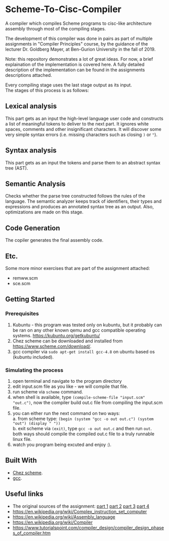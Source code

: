 # Scheme-To-Cisc-Compiler

A compiler which compiles Scheme programs to cisc-like architecture assembly through most of the compiling stages.

The development of this compiler was done in pairs as part of multiple assignments in "Compiler Principles" course, by the guidance of the lecturer Dr. Goldberg Mayer, at Ben-Gurion University in the fall of 2019.

Note: this repository demonstrates a lot of great ideas. For now, a brief explaination of the implementation is covered here. A fully detailed description of the implementation can be found in the assignments descriptions attached.

Every compiling stage uses the last stage output as its input.</br>
The stages of this process is as follows:

## Lexical analysis

This part gets as an input the high-level language user code and constructs a list of meaningful tokens to deliver to the next part. It ignores white spaces, comments and other insignificant characters. It will discover some very simple syntax errors (i.e. missing characters such as closing `)` or `"`).

## Syntax analysis

This part gets as an input the tokens and parse them to an abstract syntax tree (AST).

## Semantic Analysis

Checks whether the parse tree constructed follows the rules of the language. The semantic analyzer keeps track of identifiers, their types and expressions and produces an annotated syntax tree as an output.
Also, optimizations are made on this stage.

## Code Generation

The copiler generates the final assembly code.

## Etc.

Some more minor exercises that are part of the assignment attached: 
* remww.scm 
* sce.scm

## Getting Started
### Prerequisites

1. Kubuntu - this program was tested only on kubuntu, but it probably can be ran on any other known qemu and gcc compatible operating systems.
	https://kubuntu.org/getkubuntu/</br>
2. Chez scheme
	can be downloaded and installed from https://www.scheme.com/download/.
3. gcc compiler
	via ```sudo apt-get install gcc-4.8``` on ubuntu based os (kubuntu included).

### Simulating the process

1. open terminal and navigate to the program directory
2. edit input.scm file as you like - we will compile that file.
3. run scheme via `scheme` command.
4. when shell is available, type `(compile-scheme-file "input.scm" "out.c")`, now the compiler build out.c file from compiling the input.scm file.
5. you can either run the next command on two ways:</br>
	a. from scheme type: `(begin (system "gcc -o out out.c") (system "out") (display " "))`</br>
	b. exit scheme via `(exit)`, type `gcc -o out out.c` and then run `out`.</br>
	both ways should compile the compiled out.c file to a truly runnable linux file.</br>
6. watch you program being excuted and enjoy :).

## Built With

* [Chez scheme](https://www.scheme.com/download/).
* [gcc](https://gcc.gnu.org/).

## Useful links

* The original sources of the assignment: 
	[part 1](https://www.cs.bgu.ac.il/comp191/wiki.files/hw1.pdf)
	[part 2](https://www.cs.bgu.ac.il/comp191/wiki.files/hw2.pdf)
	[part 3](https://www.cs.bgu.ac.il/comp191/wiki.files/hw3.pdf)
	[part 4](https://www.cs.bgu.ac.il/comp191/wiki.files/proj.pdf)
* https://en.wikipedia.org/wiki/Complex_instruction_set_computer
* https://en.wikipedia.org/wiki/Assembly_language
* https://en.wikipedia.org/wiki/Compiler
* https://www.tutorialspoint.com/compiler_design/compiler_design_phases_of_compiler.htm
